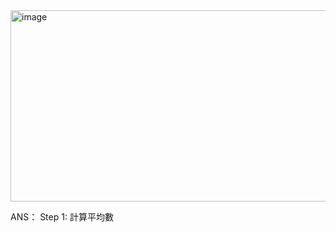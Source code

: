 <img width="505" height="306" alt="image" src="https://github.com/user-attachments/assets/108cf03e-4816-4615-a5d3-10997a534c6e" />

ANS：
Step 1: 計算平均數 

